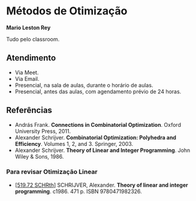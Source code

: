 # Métodos de Otimização

**Mario Leston Rey**

Tudo pelo classroom.

## Atendimento

- Via Meet.
- Via Email.
- Presencial, na sala de aulas, durante o horário de aulas.
- Presencial, antes das aulas, com agendamento prévio de 24 horas.

## Referências

- András Frank. **Connections in Combinatorial Optimization**. Oxford University Press, 2011.
- Alexander Schrijver. **Combinatorial Optimization: Polyhedra and Efficiency**. Volumes 1, 2, and 3. Springer, 2003.
- Alexander Schrijver. **Theory of Linear and Integer Programming**. John Wiley & Sons, 1986.

### Para revisar Otimização Linear

- \[[519.72 SCHRth](http://biblioteca.ufabc.edu.br/index.php?codigo_sophia=46084)\] SCHRIJVER, Alexander. **Theory of linear and integer programming**. c1986. 471 p. ISBN 9780471982326. 
